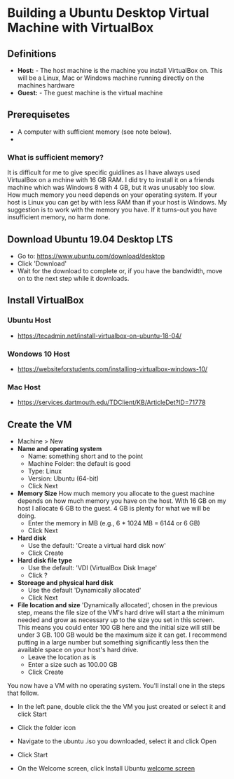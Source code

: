 # Building a Ubuntu Desktop Virtual Machine with VirtualBox

## Definitions
- **Host:** - The host machine is the machine you install VirtualBox on. This will be a Linux, Mac or Windows machine running directly on the machines hardware
- **Guest:** - The guest machine is the virtual machine


## Prerequisetes
- A computer with sufficient memory (see note below). 
- 


### What is sufficient memory?
It is difficult for me to give specific guidlines as I have always used VirtualBox on a mchine with 16 GB RAM. I did try to install it on a friends machine which was Windows 8 with 4 GB, but it was unusably too slow. How much memory you need depends on your operating system. If your host is Linux you can get by with less RAM than if your host is Windows. My suggestion is to work with the memory you have. If it turns-out you have insufficient memory, no harm done.

## Download Ubuntu 19.04 Desktop LTS
- Go to: https://www.ubuntu.com/download/desktop
- Click 'Download'
- Wait for the download to complete or, if you have the bandwidth, move on to the next step while it downloads.

## Install VirtualBox
### Ubuntu Host
- https://tecadmin.net/install-virtualbox-on-ubuntu-18-04/

### Wondows 10 Host
- https://websiteforstudents.com/installing-virtualbox-windows-10/

### Mac Host
- https://services.dartmouth.edu/TDClient/KB/ArticleDet?ID=71778



## Create the VM
- Machine > New
- **Name and operating system**
  - Name: something short and to the point
  - Machine Folder: the default is good
  - Type: Linux
  - Version: Ubuntu (64-bit)
  - Click Next
- **Memory Size**
  How much memory you allocate to the guest machine depends on how much memory you have on the host. With 16 GB on my host I allocate 6 GB to the guest. 4 GB is plenty for what we will be doing.
  - Enter the memory in MB (e.g., 6 * 1024 MB = 6144 or 6 GB)
  - Click Next
- **Hard disk**
  - Use the default: 'Create a virtual hard disk now'
  - Click Create
- **Hard disk file type**
  - Use the default: 'VDI (VirtualBox Disk Image'
  - Click ?
- **Storeage and physical hard disk**
  - Use the default 'Dynamically allocated'
  - Click Next
- **File location and size**
  'Dynamically allocated', chosen in the previous step, means the file size of the VM's hard drive will start a the minimum needed and grow as necessary up to the size you set in this screen. This means you could enter 100 GB here and the initial size will still be under 3 GB. 100 GB would be the maximum size it can get. I recommend putting in a large number but something significantly less then the available space on your host's hard drive.
  - Leave the location as is
  - Enter a size such as 100.00 GB
  - Click Create

You now have a VM with no operating system. You'll install one in the steps that follow.

- In the left pane, double click the the VM you just created or select it and click Start
- Click the folder icon
- Navigate to the ubuntu .iso you downloaded, select it and click Open
- Click Start

- On the Welcome screen, click Install Ubuntu
[welcome screen](resources/create-ubuntu-vm/welcome.png)





  


